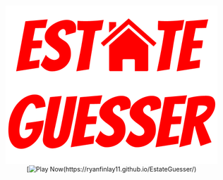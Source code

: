 <div align="center">
  <img src="images/biglogo.png" alt="Estate Guesser">
  <br>
  [<img src="https://www.pngarts.com/files/3/Play-Now-Button-PNG-Transparent-Image.png" alt="Play Now">(https://ryanfinlay11.github.io/EstateGuesser/)
</div>
